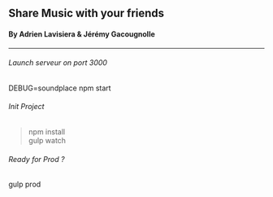 ## Share Music with your friends

#### By Adrien Lavisiera & Jérémy Gacougnolle

***

###### Launch serveur on port 3000
DEBUG=soundplace npm start

###### Init Project
>npm install <br/>
>gulp watch 

###### Ready for Prod ?
gulp prod